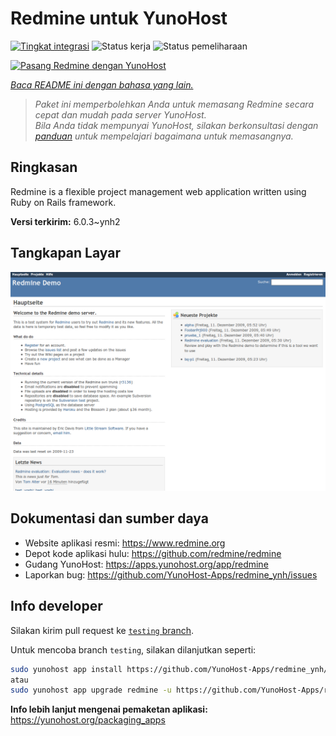 <!--
N.B.: README ini dibuat secara otomatis oleh <https://github.com/YunoHost/apps/tree/master/tools/readme_generator>
Ini TIDAK boleh diedit dengan tangan.
-->

# Redmine untuk YunoHost

[![Tingkat integrasi](https://apps.yunohost.org/badge/integration/redmine)](https://ci-apps.yunohost.org/ci/apps/redmine/)
![Status kerja](https://apps.yunohost.org/badge/state/redmine)
![Status pemeliharaan](https://apps.yunohost.org/badge/maintained/redmine)

[![Pasang Redmine dengan YunoHost](https://install-app.yunohost.org/install-with-yunohost.svg)](https://install-app.yunohost.org/?app=redmine)

*[Baca README ini dengan bahasa yang lain.](./ALL_README.md)*

> *Paket ini memperbolehkan Anda untuk memasang Redmine secara cepat dan mudah pada server YunoHost.*  
> *Bila Anda tidak mempunyai YunoHost, silakan berkonsultasi dengan [panduan](https://yunohost.org/install) untuk mempelajari bagaimana untuk memasangnya.*

## Ringkasan

Redmine is a flexible project management web application written using Ruby on Rails framework.


**Versi terkirim:** 6.0.3~ynh2

## Tangkapan Layar

![Tangkapan Layar pada Redmine](./doc/screenshots/Redmine-demo.png)

## Dokumentasi dan sumber daya

- Website aplikasi resmi: <https://www.redmine.org>
- Depot kode aplikasi hulu: <https://github.com/redmine/redmine>
- Gudang YunoHost: <https://apps.yunohost.org/app/redmine>
- Laporkan bug: <https://github.com/YunoHost-Apps/redmine_ynh/issues>

## Info developer

Silakan kirim pull request ke [`testing` branch](https://github.com/YunoHost-Apps/redmine_ynh/tree/testing).

Untuk mencoba branch `testing`, silakan dilanjutkan seperti:

```bash
sudo yunohost app install https://github.com/YunoHost-Apps/redmine_ynh/tree/testing --debug
atau
sudo yunohost app upgrade redmine -u https://github.com/YunoHost-Apps/redmine_ynh/tree/testing --debug
```

**Info lebih lanjut mengenai pemaketan aplikasi:** <https://yunohost.org/packaging_apps>
